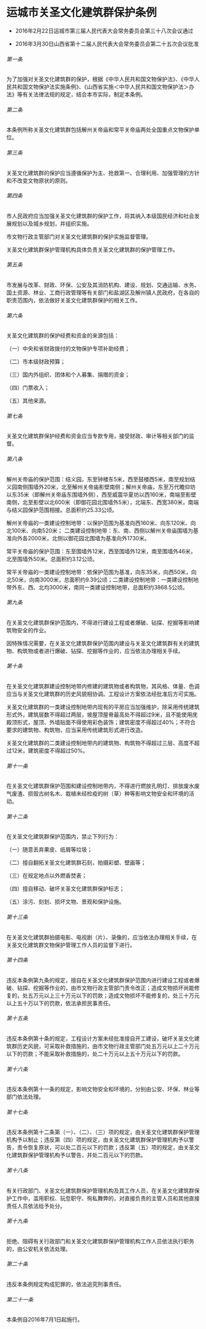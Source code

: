# 运城市关圣文化建筑群保护条例

- 2016年2月22日运城市第三届人民代表大会常务委员会第三十八次会议通过

- 2016年3月30日山西省第十二届人民代表大会常务委员会第二十五次会议批准

<!-- INFO END -->

###### 第一条

为了加强对关圣文化建筑群的保护，根据《中华人民共和国文物保护法》、《中华人民共和国文物保护法实施条例》、《山西省实施＜中华人民共和国文物保护法＞办法》等有关法律法规的规定，结合本市实际，制定本条例。

###### 第二条

本条例所称关圣文化建筑群包括解州关帝庙和常平关帝庙两处全国重点文物保护单位。

###### 第三条

关圣文化建筑群的保护应当遵循保护为主、抢救第一、合理利用、加强管理的方针和不改变文物原状的原则。

###### 第四条

市人民政府应当加强关圣文化建筑群的保护工作，将其纳入本级国民经济和社会发展规划以及城乡规划，并组织实施。

市文物行政主管部门对关圣文化建筑群的保护实施监督管理。

关圣文化建筑群保护管理机构具体负责关圣文化建筑群的保护管理工作。

###### 第五条

市发展与改革、财政、环保、公安及其消防机构、建设、规划、交通运输、水务、国土资源、林业、工商行政管理等有关部门和盐湖区及解州镇人民政府，在各自的职责范围内，依法做好关圣文化建筑群保护的相关工作。

###### 第六条

关圣文化建筑群的保护经费和资金的来源包括：

（一）中央和省财政拨付的文物保护专项补助经费；

（二）市本级财政预算；

（三）国内外组织、团体和个人募集、捐赠的资金；

（四）门票收入；

（五）其他来源。

###### 第七条

关圣文化建筑群保护经费和资金应当专款专用，接受财政、审计等相关部门的监督。

###### 第八条

解州关帝庙的保护范围：结义园，东至钟楼东5米，西至鼓楼西5米，南至规划结义园南侧围墙外20米，北至解州关帝庙影壁南侧；解州关帝庙，东至万代瞻仰坊以东35米（即解州关帝庙东围墙外侧），西至威震华夏坊以西160米，南端至影壁南侧，北至影壁以北600米（即御花园北围墙外5米），北端东、西宽380米，南端与结义园保护范围相接。总面积约25.33公顷。

解州关帝庙的一类建设控制地带：以保护范围为基准向西160米、向东120米、向北100米、向南520米； 二类建设控制地带：东、南、西侧以解州关帝庙围墙为基准向外各2000米，北侧以御花园北围墙为基准向外1730米。

常平关帝庙的保护范围：东至围墙外12米，西至围墙外12米，南至围墙外46米，北至围墙外50米。总面积约3.12公顷。

常平关帝庙的一类建设控制地带：依保护范围为基准，向东35米，向西50米，向北50米，向南3000米，总面积约9.39公顷；二类建设控制地带：一类建设控制地带外东、西、北均3000米，南同一类建设控制地带，总面积约3868.5公顷。

###### 第九条

在关圣文化建筑群保护范围内，不得进行建设工程或者爆破、钻探、挖掘等影响建筑物安全的作业。

因特殊情况需要，在关圣文化建筑群保护范围内建设与关圣文化建筑群有关的建筑物、构筑物或者进行爆破、钻探、挖掘等作业的，应当依法办理相关手续。

###### 第十条

在关圣文化建筑群建设控制地带内修建的建筑物或者构筑物，其风格、体量、色调应当与关圣文化建筑群的历史风貌相协调。工程设计方案依法经批准后方可实施。

关圣文化建筑群的一类建设控制地带内现有的平房应当加强维护，除采用传统建筑形式外，建筑层数不得超过两层，坡屋顶屋脊最高处不得超过9米，且不能使用庑殿顶形式，屋顶、外墙贴面不得使用彩色装饰；建筑密度不得超过40%；不符合要求的建筑物、构筑物，应当采用传统建筑形式进行改造。

关圣文化建筑群的二类建设控制地带内的建筑物、构筑物不得超过三层、高度不超过12米，建筑密度不得超过50%。

###### 第十一条

在关圣文化建筑群保护范围和建设控制地带内，不得进行燃放孔明灯、排放废水废气废渣、损毁古树名木、栽植未经检疫的树（草）种等影响文物安全和环境的活动。

###### 第十二条

在关圣文化建筑群保护范围内，禁止下列行为：

（一）随意丢弃果皮、纸屑等垃圾；

（二）擅自翻拓关圣文化建筑群石刻，拍摄彩塑、壁画等；

（三）在规定地点以外燃香焚表；

（四）擅自移动、破坏关圣文化建筑群保护标志；

（五）涂污、刻划、损坏文物、景观和保护设施。

###### 第十三条

在关圣文化建筑群拍摄电影、电视剧（片）、录像的，应当依法办理相关手续，在关圣文化建筑群文物保护管理工作人员的监督下进行。

###### 第十四条

违反本条例第九条的规定，擅自在关圣文化建筑群保护范围内进行建设工程或者爆破、钻探、挖掘等作业的，由市文物行政主管部门责令改正；造成文物损坏尚能修复的，处五万元以上三十万元以下的罚款；造成文物损坏不能修复的，处三十万元以上五十万以下的罚款，依法承担民事责任。

###### 第十五条

违反本条例第十条的规定，工程设计方案未经批准擅自开工建设，破坏关圣文化建筑群历史风貌，可采取补救措施的，由市文物行政主管部门处五万元以上二十万元以下的罚款；不能采取补救措施的，处二十万元以上五十万元以下的罚款。

###### 第十六条

违反本条例第十一条的规定，影响文物安全和环境的，分别由公安、环保、林业等部门依法处理。

###### 第十七条

违反本条例第十二条第（一）、（二）、（三）项的规定，由关圣文化建筑群保护管理机构予以制止；违反第（四）项的规定，由关圣文化建筑群保护管理机构予以警告，责令恢复原状，可以处二百元以下的罚款；违反第（五）项的规定，由关圣文化建筑群保护管理机构予以警告，并处二百元以下的罚款。

###### 第十八条

有关行政部门、关圣文化建筑群保护管理机构及其工作人员，在关圣文化建筑群保护工作中，滥用职权、玩忽职守、徇私舞弊的，对直接负责的主管人员和其他直接责任人员依法给予处分。

###### 第十九条

拒绝、阻碍有关行政部门和关圣文化建筑群保护管理机构工作人员依法执行职务的，由公安机关依法处理。

###### 第二十条

违反本条例规定构成犯罪的，依法追究刑事责任。

###### 第二十一条

本条例自2016年7月1日起施行。
